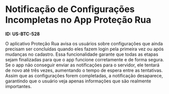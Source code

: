 # Notificação de Configurações Incompletas no App Proteção Rua

**ID: US-BTC-528**

O aplicativo Proteção Rua avisa os usuários sobre configurações que ainda precisam ser concluídas quando eles fazem login pela primeira vez ou após mudanças no cadastro. Essa funcionalidade garante que todas as etapas sejam finalizadas para que o app funcione corretamente e de forma segura. Se o app não conseguir enviar as notificações para o servidor, ele tentará de novo até três vezes, aumentando o tempo de espera entre as tentativas. Assim que as configurações forem completadas, a notificação desaparece, garantindo que o usuário veja apenas informações que são realmente importantes.